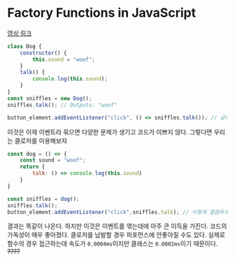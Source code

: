# Factory Functions in JavaScript

[영상 링크](https://www.youtube.com/watch?v=ImwrezYhw4w)

```javascript
class Dog {
    constructor() {
        this.sound = "woof";
    }
    talk() {
        console.log(this.sound);
    }
}
const sniffles = new Dog();
sniffles.talk(); // Outputs: "woof"

button_element.addEventListener("click", () => sniffles.talk()); // 굳이 이렇게 화살표 함수까지 해줘야 작동함
```

이것은 이제 이벤트라 묶으면 다양한 문제가 생기고 코드가 이쁘지 않다. 그렇다면 우리는 클로저를 이용해보자

```javascript
const dog = () => {
    const sound = "woof";
    return {
        talk: () => console.log(this.sound)
    }
}

const sniffles = dog();
sniffles.talk();
button_element.addEventListener("click",sniffles.talk); // 이렇게 깔끔하게 엮을 수가 있다
```

결과는 똑같이 나온다. 하지만 이것은 이벤트를 엮는데에 아주 큰 이득을 가진다. 코드의 가독성이 매우 좋아졌다. 클로저를 남발할 경우 퍼포먼스에 안좋아질 수도 있다. 실제로 함수의 경우 접근하는데 속도가 `0.0004ms`이지만 클래스는 `0.0002ms`이기 때문이다. ~~????~~


